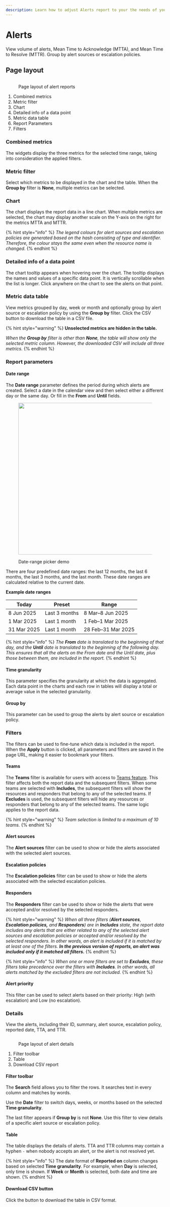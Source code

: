 ```yaml
---
description: Learn how to adjust Alerts report to your the needs of your team
---
```


# Alerts

View volume of alerts, Mean Time to Acknowledge (MTTA), and Mean Time to Resolve (MTTR). Group by alert sources or escalation policies.

## Page layout

<figure><img src="../.gitbook/assets/alert-report-layout.png" alt=""><figcaption><p>Page layout of alert reports</p></figcaption></figure>

1. Combined metrics
2. Metric filter
3. Chart
4. Detailed info of a data point
5. Metric data table
6. Report Parameters
7. Filters

### Combined metrics

The widgets display the three metrics for the selected time range, taking into consideration the applied filters.

### Metric filter

Select which metrics to be displayed in the chart and the table. When the **Group by** filter is **None**, multiple metrics can be selected.

### Chart

The chart displays the report data in a line chart. When multiple metrics are selected, the chart may display another scale on the Y-axis on the right for the metrics MTTA and MTTR.

{% hint style="info" %}
_The legend colours for alert sources and escalation policies are generated based on the hash consisting of type and identifier. Therefore, the colour stays the same even when the resource name is changed._
{% endhint %}

### Detailed info of a data point

The chart tooltip appears when hovering over the chart. The tooltip displays the names and values of a specific data point. It is vertically scrollable when the list is longer. Click anywhere on the chart to see the alerts on that point.

### Metric data table

View metrics grouped by day, week or month and optionally group by alert source or escalation policy by using the **Group by** filter. Click the CSV button to download the table in a CSV file.

{% hint style="warning" %}
**Unselected metrics are hidden in the table.**

_When the **Group by** filter is other than **None**, the table will show only the selected metric column. However, the downloaded CSV will include all three metrics._
{% endhint %}

### Report parameters

#### Date range

The **Date range** parameter defines the period during which alerts are created. Select a date in the calendar view and then select either a different day or the same day. Or fill in the **From** and **Until** fields.

<figure><img src="../.gitbook/assets/date-range-picker.gif" alt="" width="480"><figcaption><p>Date-range picker demo</p></figcaption></figure>



There are four predefined date ranges: the last 12 months, the last 6 months, the last 3 months, and the last month. These date ranges are calculated relative to the current date.

**Example date ranges**

| Today       | Preset        | Range              |
| ----------- | ------------- | ------------------ |
| 8 Jun 2025  | Last 3 months | 8 Mar–8 Jun 2025   |
| 1 Mar 2025  | Last 1 month  | 1 Feb–1 Mar 2025   |
| 31 Mar 2025 | Last 1 month  | 28 Feb–31 Mar 2025 |

{% hint style="info" %}
_The **From** date is translated to the beginning of that day, and the **Until** date is translated to the beginning of the following day. This ensures that all the alerts on the From date and the Until date, plus those between them, are included in the report._
{% endhint %}

#### **Time granularity**

This parameter specifies the granularity at which the data is aggregated. Each data point in the charts and each row in tables will display a total or average value in the selected granularity.

#### **Group by**

This parameter can be used to group the alerts by alert source or escalation policy.

### Filters

The filters can be used to fine-tune which data is included in the report. When the **Apply** button is clicked, all parameters and filters are saved in the page URL, making it easier to bookmark your filters.

#### Teams

The **Teams** filter is available for users with access to [Teams feature](../user-administration/teams.md). This filter affects both the report data and the subsequent filters. When some teams are selected with **Includes**, the subsequent filters will show the resources and responders that belong to any of the selected teams. If **Excludes** is used, the subsequent filters will hide any resources or responders that belong to any of the selected teams. The same logic applies to the report data.

{% hint style="warning" %}
_Team selection is limited to a maximum of 10 teams._
{% endhint %}

#### Alert sources

The **Alert sources** filter can be used to show or hide the alerts associated with the selected alert sources.

#### Escalation policies

The **Escalation policies** filter can be used to show or hide the alerts associated with the selected escalation policies.

#### Responders

The **Responders** filter can be used to show or hide the alerts that were accepted and/or resolved by the selected responders.

{% hint style="warning" %}
_When all three filters (**Alert sources**, **Escalation policies,** and **Responders**) are in **Includes** state, the report data includes any alerts that are either related to any of the selected alert sources and escalation policies or accepted and/or resolved by the selected responders. In other words, an alert is included if it is matched by at least one of the filters. **In the previous version of reports, an alert was included only if it matched all filters.**_
{% endhint %}

{% hint style="info" %}
_When one or more filters are set to **Excludes**, these filters take precedence over the filters with **Includes**. In other words, all alerts matched by the excluded filters are not included._
{% endhint %}

#### Alert priority

This filter can be used to select alerts based on their priority: High (with escalation) and Low (no escalation).

### Details

View the alerts, including their ID, summary, alert source, escalation policy, reported date, TTA, and TTR.

<figure><img src="../.gitbook/assets/alert-report-details-layout.png" alt=""><figcaption><p>Page layout of alert details</p></figcaption></figure>

1. Filter toolbar
2. Table
3. Download CSV report

#### Filter toolbar

The **Search** field allows you to filter the rows. It searches text in every column and matches by words.

Use the **Date** filter to switch days, weeks, or months based on the selected **Time granularity**.

The last filter appears if **Group by** is not **None**. Use this filter to view details of a specific alert source or escalation policy.

#### Table

The table displays the details of alerts. TTA and TTR columns may contain a hyphen `-` when nobody accepts an alert, or the alert is not resolved yet.

{% hint style="info" %}
The date format of **Reported on** column changes based on selected **Time granularity**. For example, when **Day** is selected, only time is shown. If **Week** or **Month** is selected, both date and time are shown.
{% endhint %}

#### Download CSV button

Click the button to download the table in CSV format.
